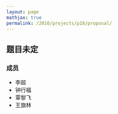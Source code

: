 ```yaml
---
layout: page
mathjax: true
permalink: /2016/projects/p18/proposal/
---
```


## 题目未定

### 成员

- 李超
- 钟行福
- 覃黎飞
- 王旗林